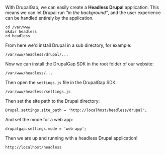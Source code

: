 With DrupalGap, we can easily create a **Headless Drupal** application. This means we can let Drupal run *"in the background"*, and the user experience can be handled entirely by the application.

```
cd /var/www
mkdir headless
cd headless
```

From here we'd install Drupal in a sub directory, for example:

`/var/www/headless/drupal/...`

Now we can install the DrupalGap SDK in the root folder of our website:

`/var/www/headless/...`

Then open the `settings.js` file in the DrupalGap SDK:

`/var/www/headless/settings.js`

Then set the site path to the Drupal directory:

`Drupal.settings.site_path = 'http://localhost/headless/drupal';`

And set the mode for a web app:

`drupalgap.settings.mode = 'web-app';`

Then we are up and running with a headless Drupal application!

`http://localhost/headless`